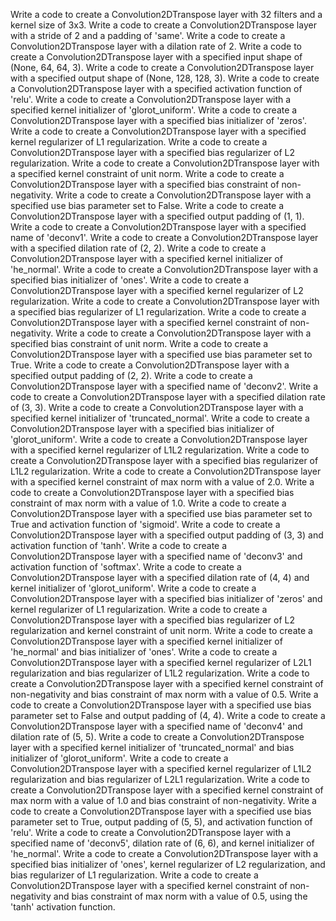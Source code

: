 Write a code to create a Convolution2DTranspose layer with 32 filters and a kernel size of 3x3.
Write a code to create a Convolution2DTranspose layer with a stride of 2 and a padding of 'same'.
Write a code to create a Convolution2DTranspose layer with a dilation rate of 2.
Write a code to create a Convolution2DTranspose layer with a specified input shape of (None, 64, 64, 3).
Write a code to create a Convolution2DTranspose layer with a specified output shape of (None, 128, 128, 3).
Write a code to create a Convolution2DTranspose layer with a specified activation function of 'relu'.
Write a code to create a Convolution2DTranspose layer with a specified kernel initializer of 'glorot_uniform'.
Write a code to create a Convolution2DTranspose layer with a specified bias initializer of 'zeros'.
Write a code to create a Convolution2DTranspose layer with a specified kernel regularizer of L1 regularization.
Write a code to create a Convolution2DTranspose layer with a specified bias regularizer of L2 regularization.
Write a code to create a Convolution2DTranspose layer with a specified kernel constraint of unit norm.
Write a code to create a Convolution2DTranspose layer with a specified bias constraint of non-negativity.
Write a code to create a Convolution2DTranspose layer with a specified use bias parameter set to False.
Write a code to create a Convolution2DTranspose layer with a specified output padding of (1, 1).
Write a code to create a Convolution2DTranspose layer with a specified name of 'deconv1'.
Write a code to create a Convolution2DTranspose layer with a specified dilation rate of (2, 2).
Write a code to create a Convolution2DTranspose layer with a specified kernel initializer of 'he_normal'.
Write a code to create a Convolution2DTranspose layer with a specified bias initializer of 'ones'.
Write a code to create a Convolution2DTranspose layer with a specified kernel regularizer of L2 regularization.
Write a code to create a Convolution2DTranspose layer with a specified bias regularizer of L1 regularization.
Write a code to create a Convolution2DTranspose layer with a specified kernel constraint of non-negativity.
Write a code to create a Convolution2DTranspose layer with a specified bias constraint of unit norm.
Write a code to create a Convolution2DTranspose layer with a specified use bias parameter set to True.
Write a code to create a Convolution2DTranspose layer with a specified output padding of (2, 2).
Write a code to create a Convolution2DTranspose layer with a specified name of 'deconv2'.
Write a code to create a Convolution2DTranspose layer with a specified dilation rate of (3, 3).
Write a code to create a Convolution2DTranspose layer with a specified kernel initializer of 'truncated_normal'.
Write a code to create a Convolution2DTranspose layer with a specified bias initializer of 'glorot_uniform'.
Write a code to create a Convolution2DTranspose layer with a specified kernel regularizer of L1L2 regularization.
Write a code to create a Convolution2DTranspose layer with a specified bias regularizer of L1L2 regularization.
Write a code to create a Convolution2DTranspose layer with a specified kernel constraint of max norm with a value of 2.0.
Write a code to create a Convolution2DTranspose layer with a specified bias constraint of max norm with a value of 1.0.
Write a code to create a Convolution2DTranspose layer with a specified use bias parameter set to True and activation function of 'sigmoid'.
Write a code to create a Convolution2DTranspose layer with a specified output padding of (3, 3) and activation function of 'tanh'.
Write a code to create a Convolution2DTranspose layer with a specified name of 'deconv3' and activation function of 'softmax'.
Write a code to create a Convolution2DTranspose layer with a specified dilation rate of (4, 4) and kernel initializer of 'glorot_uniform'.
Write a code to create a Convolution2DTranspose layer with a specified bias initializer of 'zeros' and kernel regularizer of L1 regularization.
Write a code to create a Convolution2DTranspose layer with a specified bias regularizer of L2 regularization and kernel constraint of unit norm.
Write a code to create a Convolution2DTranspose layer with a specified kernel initializer of 'he_normal' and bias initializer of 'ones'.
Write a code to create a Convolution2DTranspose layer with a specified kernel regularizer of L2L1 regularization and bias regularizer of L1L2 regularization.
Write a code to create a Convolution2DTranspose layer with a specified kernel constraint of non-negativity and bias constraint of max norm with a value of 0.5.
Write a code to create a Convolution2DTranspose layer with a specified use bias parameter set to False and output padding of (4, 4).
Write a code to create a Convolution2DTranspose layer with a specified name of 'deconv4' and dilation rate of (5, 5).
Write a code to create a Convolution2DTranspose layer with a specified kernel initializer of 'truncated_normal' and bias initializer of 'glorot_uniform'.
Write a code to create a Convolution2DTranspose layer with a specified kernel regularizer of L1L2 regularization and bias regularizer of L2L1 regularization.
Write a code to create a Convolution2DTranspose layer with a specified kernel constraint of max norm with a value of 1.0 and bias constraint of non-negativity.
Write a code to create a Convolution2DTranspose layer with a specified use bias parameter set to True, output padding of (5, 5), and activation function of 'relu'.
Write a code to create a Convolution2DTranspose layer with a specified name of 'deconv5', dilation rate of (6, 6), and kernel initializer of 'he_normal'.
Write a code to create a Convolution2DTranspose layer with a specified bias initializer of 'ones', kernel regularizer of L2 regularization, and bias regularizer of L1 regularization.
Write a code to create a Convolution2DTranspose layer with a specified kernel constraint of non-negativity and bias constraint of max norm with a value of 0.5, using the 'tanh' activation function.